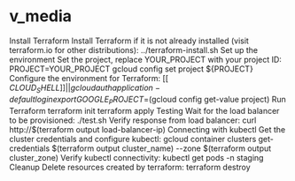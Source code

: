 # v_media

Install Terraform
Install Terraform if it is not already installed (visit terraform.io for other distributions):
../terraform-install.sh
Set up the environment
Set the project, replace YOUR_PROJECT with your project ID:
PROJECT=YOUR_PROJECT
gcloud config set project ${PROJECT}
Configure the environment for Terraform:
[[ $CLOUD_SHELL ]] || gcloud auth application-default login
export GOOGLE_PROJECT=$(gcloud config get-value project)
Run Terraform
terraform init
terraform apply
Testing
Wait for the load balancer to be provisioned:
./test.sh
Verify response from load balancer:
curl http://$(terraform output load-balancer-ip)
Connecting with kubectl
Get the cluster credentials and configure kubectl:
gcloud container clusters get-credentials $(terraform output cluster_name) --zone $(terraform output cluster_zone)
Verify kubectl connectivity:
kubectl get pods -n staging
Cleanup
Delete resources created by terraform:
terraform destroy
